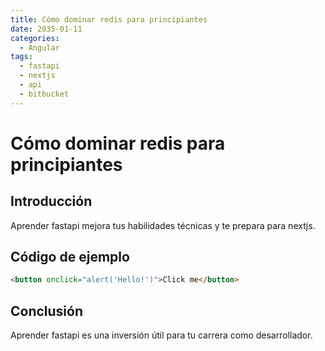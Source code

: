 ```yaml
---
title: Cómo dominar redis para principiantes
date: 2035-01-11
categories:
  - Angular
tags:
  - fastapi
  - nextjs
  - api
  - bitbucket
---
```


# Cómo dominar redis para principiantes

## Introducción

Aprender fastapi mejora tus habilidades técnicas y te prepara para nextjs.

## Código de ejemplo

```html
<button onclick="alert('Hello!')">Click me</button>
```

## Conclusión

Aprender fastapi es una inversión útil para tu carrera como desarrollador.